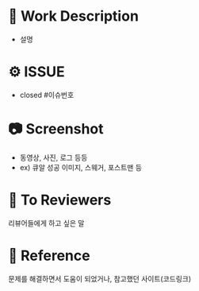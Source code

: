 # 📄 Work Description
- 설명


# ⚙️ ISSUE
- closed #이슈번호


# 📷 Screenshot
 - 동영상, 사진, 로그 등등
 - ex) 큐알 성공 이미지, 스웨거, 포스트맨 등


# 💬 To Reviewers
리뷰어들에게 하고 싶은 말


# 🔗 Reference
문제를 해결하면서 도움이 되었거나, 참고했던 사이트(코드링크)
